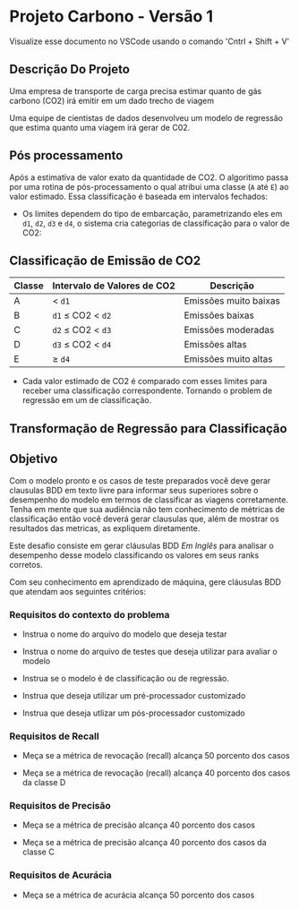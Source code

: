 # Projeto Carbono  - Versão 1

Visualize esse documento no VSCode usando o comando 'Cntrl + Shift + V'

## Descrição Do Projeto

Uma empresa de transporte de carga precisa estimar quanto de gás carbono (CO2) irá emitir em um dado trecho de viagem

Uma equipe de cientistas de dados desenvolveu um modelo de regressão que estima quanto uma viagem irá gerar de C02.

## Pós processamento

Após a estimativa de valor exato da quantidade de CO2. O algoritimo passa por uma rotina de pós-processamento o qual atribui uma classe (`A` até `E`) ao valor estimado. Essa classificação é baseada em intervalos fechados:

- Os limites dependem do tipo de embarcação, parametrizando eles em `d1`, `d2`, `d3` e `d4`, o sistema cria categorias de classificação para o valor de CO2:

## Classificação de Emissão de CO2

| Classe | Intervalo de Valores de CO2 | Descrição                              |
|--------|------------------------------|----------------------------------------|
| A      | < `d1`                       | Emissões muito baixas                  |
| B      | `d1` ≤ CO2 < `d2`            | Emissões baixas                        |
| C      | `d2` ≤ CO2 < `d3`            | Emissões moderadas                     |
| D      | `d3` ≤ CO2 < `d4`            | Emissões altas                         |
| E      | ≥ `d4`                       | Emissões muito altas                   |


- Cada valor estimado de CO2 é comparado com esses limites para receber uma classificação correspondente. Tornando o problem de regressão em um de classificação.

## Transformação de Regressão para Classificação


## Objetivo

Com o modelo pronto e os casos de teste preparados você deve gerar clausulas BDD em texto livre para informar seus superiores sobre o desempenho do modelo em termos de classificar as viagens corretamente. Tenha em mente que sua audiência não tem conhecimento de métricas de classificação então você deverá gerar clausulas que, além de mostrar os resultados das metricas, as expliquem diretamente.

Este desafio consiste em gerar cláusulas BDD *Em Inglês* para analisar o desempenho desse modelo classificando os valores em seus ranks corretos.

Com seu conhecimento em aprendizado de máquina, gere cláusulas BDD que atendam aos seguintes critérios:

### Requisitos do contexto do problema

- Instrua o nome do arquivo do modelo que deseja testar

- Instrua o nome do arquivo de testes que deseja utilizar para avaliar o modelo

- Instrua se o modelo é de classificação ou de regressão.

- Instrua que deseja utilizar um pré-processador customizado

- Instrua que deseja utlizar um pós-processador customizado

### Requisitos de Recall

- Meça se a métrica de revocação (recall) alcança 50 porcento dos casos 

- Meça se a métrica de revocação (recall) alcança 40 porcento dos casos da classe D


### Requisitos de Precisão

- Meça se a métrica de precisão alcança 40 porcento dos casos

- Meça se a métrica de precisão alcança 40 porcento dos casos da classe C


### Requisitos de Acurácia

- Meça se a métrica de acurácia alcança 50 porcento dos casos
